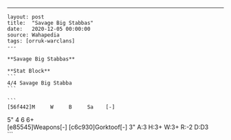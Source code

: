 ---
    layout: post
    title:  "Savage Big Stabbas"
    date:   2020-12-05 00:00:00
    source: Wahapedia
    tags: [orruk-warclans]
    ---
    
    **Savage Big Stabbas**
    
    **Stat Block**
    ```
    4/4 Savage Big Stabba
    ```
    
    ```
    [56f442]M     W     B     Sa    [-]
5"    4     6     6+    
[e85545]Weapons[-]
[c6c930]Gorktoof[-]
3"     A:3    H:3+   W:3+   R:-2   D:D3  
    ```
    
    
    